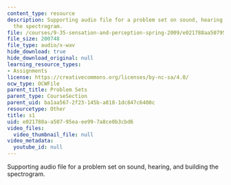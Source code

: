 ```yaml
---
content_type: resource
description: Supporting audio file for a problem set on sound, hearing, and building
  the spectrogram.
file: /courses/9-35-sensation-and-perception-spring-2009/e021788aa50795eaee997a8ce0b3cbd6_s1.wav
file_size: 200748
file_type: audio/x-wav
hide_download: true
hide_download_original: null
learning_resource_types:
- Assignments
license: https://creativecommons.org/licenses/by-nc-sa/4.0/
ocw_type: OCWFile
parent_title: Problem Sets
parent_type: CourseSection
parent_uid: ba1aa567-2f23-145b-a818-1dc847c6400c
resourcetype: Other
title: s1
uid: e021788a-a507-95ea-ee99-7a8ce0b3cbd6
video_files:
  video_thumbnail_file: null
video_metadata:
  youtube_id: null
---
```

Supporting audio file for a problem set on sound, hearing, and building the spectrogram.